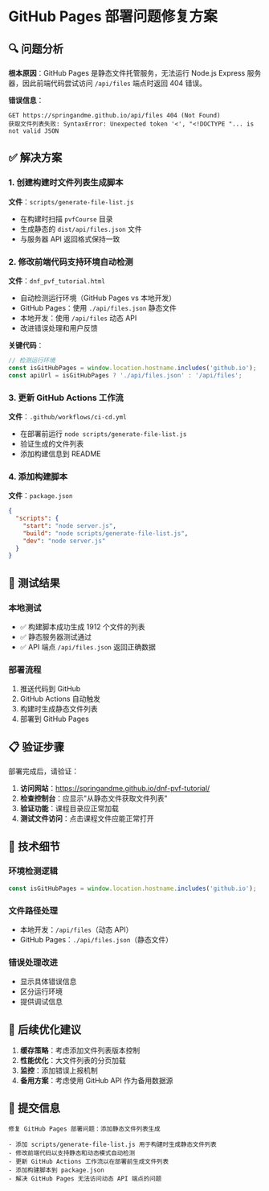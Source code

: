 # GitHub Pages 部署问题修复方案

## 🔍 问题分析

**根本原因**：GitHub Pages 是静态文件托管服务，无法运行 Node.js Express 服务器，因此前端代码尝试访问 `/api/files` 端点时返回 404 错误。

**错误信息**：
```
GET https://springandme.github.io/api/files 404 (Not Found)
获取文件列表失败: SyntaxError: Unexpected token '<', "<!DOCTYPE "... is not valid JSON
```

## ✅ 解决方案

### 1. 创建构建时文件列表生成脚本

**文件**：`scripts/generate-file-list.js`
- 在构建时扫描 `pvfCourse` 目录
- 生成静态的 `dist/api/files.json` 文件
- 与服务器 API 返回格式保持一致

### 2. 修改前端代码支持环境自动检测

**文件**：`dnf_pvf_tutorial.html`
- 自动检测运行环境（GitHub Pages vs 本地开发）
- GitHub Pages：使用 `./api/files.json` 静态文件
- 本地开发：使用 `/api/files` 动态 API
- 改进错误处理和用户反馈

**关键代码**：
```javascript
// 检测运行环境
const isGitHubPages = window.location.hostname.includes('github.io');
const apiUrl = isGitHubPages ? './api/files.json' : '/api/files';
```

### 3. 更新 GitHub Actions 工作流

**文件**：`.github/workflows/ci-cd.yml`
- 在部署前运行 `node scripts/generate-file-list.js`
- 验证生成的文件列表
- 添加构建信息到 README

### 4. 添加构建脚本

**文件**：`package.json`
```json
{
  "scripts": {
    "start": "node server.js",
    "build": "node scripts/generate-file-list.js",
    "dev": "node server.js"
  }
}
```

## 🧪 测试结果

### 本地测试
- ✅ 构建脚本成功生成 1912 个文件的列表
- ✅ 静态服务器测试通过
- ✅ API 端点 `/api/files.json` 返回正确数据

### 部署流程
1. 推送代码到 GitHub
2. GitHub Actions 自动触发
3. 构建时生成静态文件列表
4. 部署到 GitHub Pages

## 📋 验证步骤

部署完成后，请验证：

1. **访问网站**：https://springandme.github.io/dnf-pvf-tutorial/
2. **检查控制台**：应显示"从静态文件获取文件列表"
3. **验证功能**：课程目录应正常加载
4. **测试文件访问**：点击课程文件应能正常打开

## 🔧 技术细节

### 环境检测逻辑
```javascript
const isGitHubPages = window.location.hostname.includes('github.io');
```

### 文件路径处理
- 本地开发：`/api/files`（动态 API）
- GitHub Pages：`./api/files.json`（静态文件）

### 错误处理改进
- 显示具体错误信息
- 区分运行环境
- 提供调试信息

## 🚀 后续优化建议

1. **缓存策略**：考虑添加文件列表版本控制
2. **性能优化**：大文件列表的分页加载
3. **监控**：添加错误上报机制
4. **备用方案**：考虑使用 GitHub API 作为备用数据源

## 📝 提交信息

```
修复 GitHub Pages 部署问题：添加静态文件列表生成

- 添加 scripts/generate-file-list.js 用于构建时生成静态文件列表
- 修改前端代码以支持静态和动态模式自动检测
- 更新 GitHub Actions 工作流以在部署前生成文件列表
- 添加构建脚本到 package.json
- 解决 GitHub Pages 无法访问动态 API 端点的问题
```
